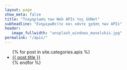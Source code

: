 ```yaml
---
layout: page
show_meta: false
title: "Τεκμηρίωση των Web APIs της GUNet"
subheadline: "Ενημερωθείτε και κάντε χρήση των APIs"
header:
   image_fullwidth: "unsplash_windows_maselskis.jpg"
permalink: "/apis/"
---
```

<ul>
    {% for post in site.categories.apis %}
    <li><a href="{{ site.url }}{{ post.url }}">{{ post.title }}</a></li>
    {% endfor %}
</ul>
